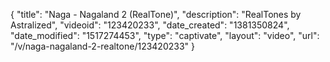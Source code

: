 {
    "title": "Naga - Nagaland 2 (RealTone)",
    "description": "RealTones by Astralized",
    "videoid": "123420233",
    "date_created": "1381350824",
    "date_modified": "1517274453",
    "type": "captivate",
    "layout": "video",
    "url": "\/v\/naga-nagaland-2-realtone\/123420233"
}